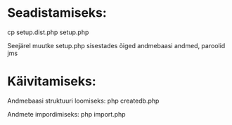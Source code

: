 # Seadistamiseks:
  cp setup.dist.php setup.php

Seejärel muutke setup.php sisestades õiged andmebaasi andmed, paroolid jms

# Käivitamiseks:

Andmebaasi struktuuri loomiseks:
  php createdb.php
  
Andmete impordimiseks:
  php import.php
